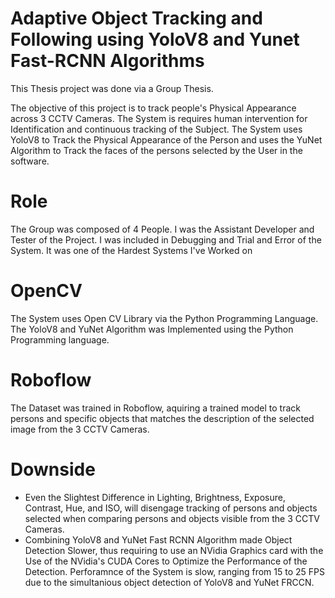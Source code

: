 # Adaptive Object Tracking and Following using YoloV8 and Yunet Fast-RCNN Algorithms
This Thesis project was done via a Group Thesis. 

The objective of this project is to track people's Physical Appearance across 3 CCTV Cameras. The System is requires human intervention for Identification and continuous tracking of the Subject. The System uses YoloV8 to Track the Physical Appearance of the Person and uses the YuNet Algorithm to Track the faces of the persons selected by the User in the software. 

# Role 
The Group was composed of 4 People. I was the Assistant Developer and Tester of the Project. I was included in Debugging and Trial and Error of the System. It was one of the Hardest Systems I've Worked on 

# OpenCV
The System uses Open CV Library via the Python Programming Language. The YoloV8 and YuNet Algorithm was Implemented using the Python Programming language.

# Roboflow
The Dataset was trained in Roboflow, aquiring a trained model to track persons and specific objects that matches the description of the selected image from the 3 CCTV Cameras.

# Downside 
- Even the Slightest Difference in Lighting, Brightness, Exposure, Contrast, Hue, and ISO, will disengage tracking of persons and objects selected when comparing persons and objects visible from the 3 CCTV Cameras.
- Combining YoloV8 and YuNet Fast RCNN Algorithm made Object Detection Slower, thus requiring to use an NVidia Graphics card with the Use of the NVidia's CUDA Cores to Optimize the Performance of the Detection. Perforamnce of the System is slow, ranging from 15 to 25 FPS due to the simultanious object detection of YoloV8 and YuNet FRCCN.
 
